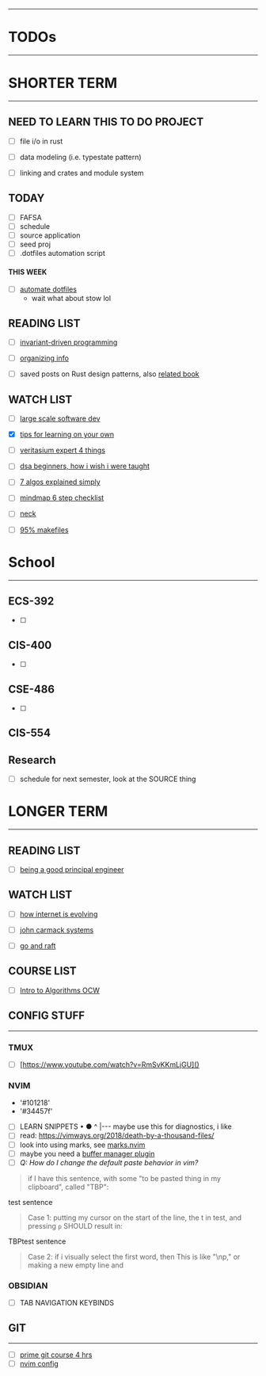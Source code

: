 
---
# TODOs
---



# SHORTER TERM
---
## NEED TO LEARN THIS TO DO PROJECT
- [ ] file i/o in rust
- [ ] data modeling (i.e. typestate pattern)

- [ ] linking and crates and module system

## TODAY
- [ ] FAFSA
- [ ] schedule
- [ ] source application
- [ ] seed proj
- [ ] .dotfiles automation script

#### THIS WEEK
- [ ] [automate dotfiles](https://github.com/jrkessl/workstation/blob/main/automated.sh)
    - wait what about stow lol


## READING LIST
- [ ] [invariant-driven programming](https://medium.com/statuscode/invariant-driven-development-8231add95e33)
- [ ] [organizing info](https://able.ac/blog/how-to-organize-information/)
- [ ] saved posts on Rust design patterns, also [related book](https://rust-unofficial.github.io/patterns/intro.html)


## WATCH LIST
- [ ] [large scale software dev](https://www.youtube.com/watch?v=Dl-BdxNRUqs&sttick=0)
- [x] [tips for learning on your own](https://www.youtube.com/watch?v=3zmek5g3Xxk)
- [ ] [veritasium expert 4 things](https://www.youtube.com/watch?v=5eW6Eagr9XA)
- [ ] [dsa beginners, how i wish i were taught](https://www.youtube.com/watch?v=SFEROgwxicA)
- [ ] [7 algos explained simply](https://www.youtube.com/watch?v=kp3fCihUXEg)
- [ ] [mindmap 6 step checklist](https://www.youtube.com/watch?v=Grd7K7bJVWg&t=37s)
- [ ] [neck](https://www.youtube.com/watch?v=7ClNxQsjIy8)
- [ ] [95% makefiles](https://www.youtube.com/watch?v=DtGrdB8wQ_8&t=864s)



# School
---
## ECS-392
- [ ] 

## CIS-400
- [ ] 

## CSE-486
- [ ] 

## CIS-554

## Research
- [ ] schedule for next semester, look at the SOURCE thing




# LONGER TERM
---
## READING LIST
- [ ] [being a good principal engineer](https://ilya.grigorik.com/the-principal-engineers-handbook/)



## WATCH LIST
- [ ] [how internet is evolving](https://cna.scholar.princeton.edu/teaching)
- [ ] [john carmack systems](https://www.youtube.com/watch?v=lHLpKzUxjGk)
- [ ] [go and raft](https://www.youtube.com/watch?v=UzzcUS2OHqo)



## COURSE LIST
- [ ] [Intro to Algorithms OCW](https://ocw.mit.edu/courses/6-006-introduction-to-algorithms-fall-2011/pages/syllabus/software/#ide)



## CONFIG STUFF
---

### TMUX
- [ ] [https://www.youtube.com/watch?v=RmSvKKmLjGU]()


### NVIM
- '#101218'
- '#34457f'
- [ ] LEARN SNIPPETS
•
●
^
|--- maybe use this for diagnostics, i like
- [ ] read: https://vimways.org/2018/death-by-a-thousand-files/
- [ ] look into using marks, see [marks.nvim](https://github.com/chentoast/marks.nvim)
- [ ] maybe you need a [buffer manager plugin](https://github.com/j-morano/buffer_manager.nvim)
- [ ] *Q: How do I change the default paste behavior in vim?*
> if I have this sentence, with some "to be pasted thing in my clipboard", called "TBP":

test sentence

> Case 1: putting my cursor on the start of the line, the t in test, and pressing `p` SHOULD result in:

TBPtest sentence

> Case 2: if i visually select the first word, then 
> This is like "\np," or making a new empty line and 

### OBSIDIAN
- [ ] TAB NAVIGATION KEYBINDS



## GIT
---
- [ ] [prime git course 4 hrs](https://www.youtube.com/watch?v=rH3zE7VlIMs&t=22s)
- [ ] [nvim config](https://github.com/skbolton/titan/blob/4d0d31cc6439a7565523b1018bec54e3e8bc502c/nvim/nvim/lua/mappings/git.lua)
